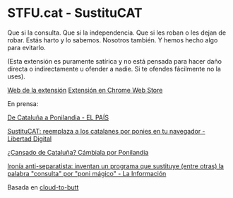 STFU.cat - SustituCAT
========


Que si la consulta. Que si la independencia. Que si les roban o les dejan de robar. Estás harto y lo sabemos. Nosotros también. Y hemos hecho algo para evitarlo.

(Esta extensión es puramente satírica y no está pensada para hacer daño directa o indirectamente u ofender a nadie. Si te ofendes fácilmente no la uses).

[Web de la extensión](http://naroh.es/sustitucat/)
[Extensión en Chrome Web Store](https://chrome.google.com/webstore/detail/sustitucat/kmbellkjpnoeckdbbfhgbgdlofhhpbke?hl=es)

En prensa:

[De Cataluña a Ponilandia - EL PAÍS](http://tecnologia.elpais.com/tecnologia/2013/12/20/actualidad/1387531653_497320.html)

[SustituCAT: reemplaza a los catalanes por ponies en tu navegador - Libertad Digital](http://www.libertaddigital.com/ciencia-tecnologia/internet/2013-12-17/sustitucat-reemplaza-a-los-catalanes-por-ponies-en-tu-navegador-1276506671/)

[¿Cansado de Cataluña? Cámbiala por Ponilandia](http://vozpopuli.com/buscon/36117-cansado-de-cataluna-cambiala-por-ponilandia)

[Ironía anti-separatista: inventan un programa que sustituye (entre otras) la palabra "consulta" por "poni mágico" - La Información](http://noticias.lainformacion.com/espana/ironia-anti-separatista-inventan-un-programa-que-sustituye-entre-otras-la-palabra-consulta-por-poni-magico_KR6IFthCz6uD9IIbmgK4c3/)


Basada en [cloud-to-butt](https://github.com/panicsteve/cloud-to-butt)
